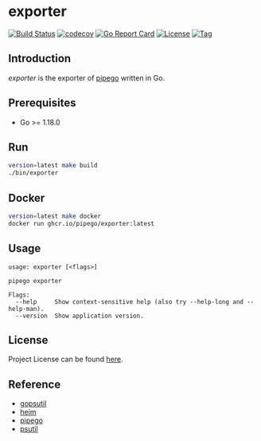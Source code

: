 # exporter

[![Build Status](https://github.com/pipego/exporter/workflows/ci/badge.svg?branch=main&event=push)](https://github.com/pipego/exporter/actions?query=workflow%3Aci)
[![codecov](https://codecov.io/gh/pipego/exporter/branch/main/graph/badge.svg?token=61G1TNDUS6)](https://codecov.io/gh/pipego/exporter)
[![Go Report Card](https://goreportcard.com/badge/github.com/pipego/exporter)](https://goreportcard.com/report/github.com/pipego/exporter)
[![License](https://img.shields.io/github/license/pipego/exporter.svg)](https://github.com/pipego/exporter/blob/main/LICENSE)
[![Tag](https://img.shields.io/github/tag/pipego/exporter.svg)](https://github.com/pipego/exporter/tags)



## Introduction

*exporter* is the exporter of [pipego](https://github.com/pipego) written in Go.



## Prerequisites

- Go >= 1.18.0



## Run

```bash
version=latest make build
./bin/exporter
```



## Docker

```bash
version=latest make docker
docker run ghcr.io/pipego/exporter:latest
```



## Usage

```
usage: exporter [<flags>]

pipego exporter

Flags:
  --help     Show context-sensitive help (also try --help-long and --help-man).
  --version  Show application version.
```



## License

Project License can be found [here](LICENSE).



## Reference

- [gopsutil](https://github.com/shirou/gopsutil)
- [heim](https://github.com/heim-rs/heim)
- [pipego](https://github.com/pipego/plugin-fetch/blob/main/plugin/localhost.go)
- [psutil](https://github.com/giampaolo/psutil)
